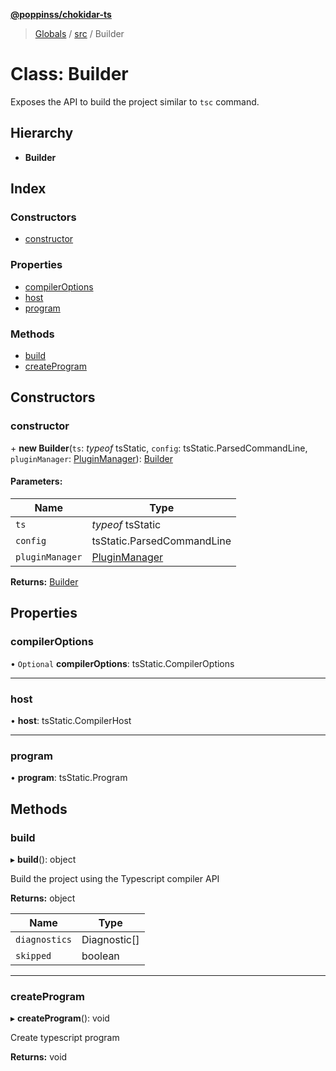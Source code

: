 **[@poppinss/chokidar-ts](../README.md)**

> [Globals](../README.md) / [src](../modules/src.md) / Builder

# Class: Builder

Exposes the API to build the project similar to `tsc` command.

## Hierarchy

* **Builder**

## Index

### Constructors

* [constructor](src.builder.md#constructor)

### Properties

* [compilerOptions](src.builder.md#compileroptions)
* [host](src.builder.md#host)
* [program](src.builder.md#program)

### Methods

* [build](src.builder.md#build)
* [createProgram](src.builder.md#createprogram)

## Constructors

### constructor

\+ **new Builder**(`ts`: *typeof* tsStatic, `config`: tsStatic.ParsedCommandLine, `pluginManager`: [PluginManager](src.pluginmanager.md)): [Builder](src.builder.md)

#### Parameters:

Name | Type |
------ | ------ |
`ts` | *typeof* tsStatic |
`config` | tsStatic.ParsedCommandLine |
`pluginManager` | [PluginManager](src.pluginmanager.md) |

**Returns:** [Builder](src.builder.md)

## Properties

### compilerOptions

• `Optional` **compilerOptions**: tsStatic.CompilerOptions

___

### host

•  **host**: tsStatic.CompilerHost

___

### program

•  **program**: tsStatic.Program

## Methods

### build

▸ **build**(): object

Build the project using the Typescript compiler API

**Returns:** object

Name | Type |
------ | ------ |
`diagnostics` | Diagnostic[] |
`skipped` | boolean |

___

### createProgram

▸ **createProgram**(): void

Create typescript program

**Returns:** void
